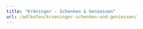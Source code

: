```yaml
---
title: "Kröninger - Schenken & Geniessen"
url: /adlkofen/kroeninger-schenken-und-geniessen/
---
```


